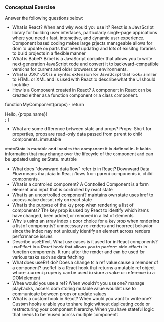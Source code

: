 ### Conceptual Exercise

Answer the following questions below:

- What is React? When and why would you use it?
React is a JavaScript library for building user interfaces, particularly single-page applications where you need a fast, interactive, and dynamic user experience. Component based coding makes large prjects manageable allows for dom to update on parts that need updating and lots of exisitng libraries to build projects in a flexible manner
- What is Babel?
Babel is a JavaScript compiler that allows you to write next-generation JavaScript code and convert it to backward-compatible versions for current and older browsers or environments.
- What is JSX?
JSX is a syntax extension for JavaScript that looks similar to HTML or XML and is used with React to describe what the UI should look like
- How is a Component created in React?
A component in React can be created either as a function component or a class component.


function MyComponent(props) {
  return <div>Hello, {props.name}!</div>;
}

- What are some difference between state and props?
Props: Short for properties, props are read-only data passed from parent to child components. immutable

stateState is mutable and local to the component it is defined in. It holds information that may change over the lifecycle of the component and can be updated using setState. mutable
- What does "downward data flow" refer to in React?
Downward Data Flow means that data in React flows from parent components to child components. 
- What is a controlled component?
A Controlled Component is a form element and input that is controlled by react state
- What is an uncontrolled component?
maintains own state uses href to access value doesnt rely on react state
- What is the purpose of the `key` prop when rendering a list of components?
The key prop is used by React to identify which items have changed, been added, or removed in a list of elements
- Why is using an array index a poor choice for a `key` prop when rendering a list of components?
unnecessary re-renders and incorrect behavior since the index may not uniquely identify an element across renders performance issues
- Describe useEffect.  What use cases is it used for in React components?
useEffect is a React hook that allows you to perform side effects in function components. It runs after the render and can be used for various tasks such as data fetching
- What does useRef do?  Does a change to a ref value cause a rerender of a component?
useRef is a React hook that returns a mutable ref object whose .current property can be used to store a value or reference to a DOM element
- When would you use a ref? When wouldn't you use one?
manage playbacks, access dom storing mutable value wouldnt use to communicate between props or update values
- What is a custom hook in React? When would you want to write one?
 Custom hooks enable you to share logic without duplicating code or restructuring your component hierarchy.
 When you have stateful logic that needs to be reused across multiple components